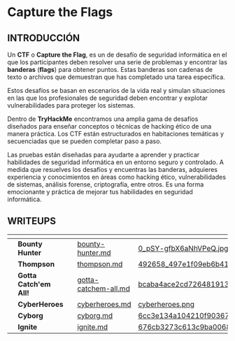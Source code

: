 # Capture the Flags

## INTRODUCCIÓN&#x20;

Un **CTF** o **Capture the Flag**, es un de desafío de seguridad informática en el que los participantes deben resolver una serie de problemas y encontrar las **banderas** (**flags**) para obtener puntos. Estas banderas son cadenas de texto o archivos que demuestran que has completado una tarea específica.&#x20;

Estos desafíos se basan en escenarios de la vida real y simulan situaciones en las que los profesionales de seguridad deben encontrar y explotar vulnerabilidades para proteger los sistemas.

Dentro de **TryHackMe** encontramos una amplia gama de desafíos diseñados para enseñar conceptos o técnicas de hacking ético de una manera práctica. Los CTF están estructurados en habitaciones temáticas y secuenciadas que se pueden completar paso a paso.

Las pruebas están diseñadas para ayudarte a aprender y practicar habilidades de seguridad informática en un entorno seguro y controlado. A medida que resuelves los desafíos y encuentras las banderas, adquieres experiencia y conocimientos en áreas como hacking ético, vulnerabilidades de sistemas, análisis forense, criptografía, entre otros. Es una forma emocionante y práctica de mejorar tus habilidades en seguridad informática.

## WRITEUPS

<table data-view="cards"><thead><tr><th></th><th></th><th></th><th data-hidden data-card-target data-type="content-ref"></th><th data-hidden data-card-cover data-type="files"></th></tr></thead><tbody><tr><td></td><td><strong>Bounty Hunter</strong></td><td></td><td><a href="bounty-hunter.md">bounty-hunter.md</a></td><td><a href="../../.gitbook/assets/0_pSY-gfbX6aNhVPeQ.jpg">0_pSY-gfbX6aNhVPeQ.jpg</a></td></tr><tr><td></td><td><strong>Thompson</strong></td><td></td><td><a href="thompson.md">thompson.md</a></td><td><a href="../../.gitbook/assets/492658_497e1f09eb6b412eb87f2bdbe1e93ace~mv2.png">492658_497e1f09eb6b412eb87f2bdbe1e93ace~mv2.png</a></td></tr><tr><td></td><td><strong>Gotta Catch'em All!</strong></td><td></td><td><a href="gotta-catchem-all.md">gotta-catchem-all.md</a></td><td><a href="../../.gitbook/assets/bcaba4ace2cd7264819139cec6677ebe.jpeg">bcaba4ace2cd7264819139cec6677ebe.jpeg</a></td></tr><tr><td></td><td><strong>CyberHeroes</strong></td><td></td><td><a href="cyberheroes.md">cyberheroes.md</a></td><td><a href="../../.gitbook/assets/cyberheroes.png">cyberheroes.png</a></td></tr><tr><td></td><td><strong>Cyborg</strong></td><td></td><td><a href="cyborg.md">cyborg.md</a></td><td><a href="../../.gitbook/assets/6cc3e134a104210f90367c6557e42b6e.jpeg">6cc3e134a104210f90367c6557e42b6e.jpeg</a></td></tr><tr><td></td><td><strong>Ignite</strong></td><td></td><td><a href="ignite.md">ignite.md</a></td><td><a href="../../.gitbook/assets/676cb3273c613c9ba00688162efc0979.png">676cb3273c613c9ba00688162efc0979.png</a></td></tr></tbody></table>
